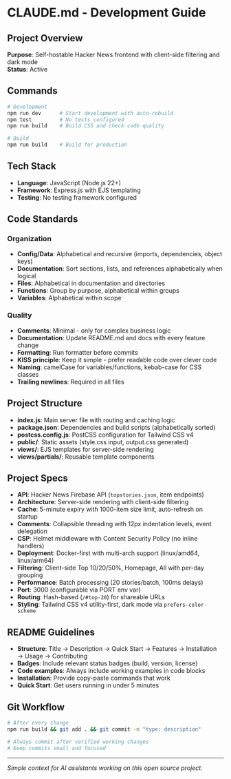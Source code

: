 # CLAUDE.md - Development Guide

## Project Overview
**Purpose**: Self-hostable Hacker News frontend with client-side filtering and dark mode  
**Status**: Active

## Commands
```bash
# Development
npm run dev      # Start development with auto-rebuild
npm test         # No tests configured
npm run build    # Build CSS and check code quality

# Build
npm run build    # Build for production
```

## Tech Stack
- **Language**: JavaScript (Node.js 22+)
- **Framework**: Express.js with EJS templating
- **Testing**: No testing framework configured

## Code Standards

### Organization
- **Config/Data**: Alphabetical and recursive (imports, dependencies, object keys)
- **Documentation**: Sort sections, lists, and references alphabetically when logical
- **Files**: Alphabetical in documentation and directories
- **Functions**: Group by purpose, alphabetical within groups
- **Variables**: Alphabetical within scope

### Quality
- **Comments**: Minimal - only for complex business logic
- **Documentation**: Update README.md and docs with every feature change
- **Formatting**: Run formatter before commits
- **KISS principle**: Keep it simple - prefer readable code over clever code
- **Naming**: camelCase for variables/functions, kebab-case for CSS classes
- **Trailing newlines**: Required in all files

## Project Structure
- **index.js**: Main server file with routing and caching logic
- **package.json**: Dependencies and build scripts (alphabetically sorted)
- **postcss.config.js**: PostCSS configuration for Tailwind CSS v4
- **public/**: Static assets (style.css input, output.css generated)
- **views/**: EJS templates for server-side rendering
- **views/partials/**: Reusable template components

## Project Specs
- **API**: Hacker News Firebase API (`topstories.json`, item endpoints)
- **Architecture**: Server-side rendering with client-side filtering
- **Cache**: 5-minute expiry with 1000-item size limit, auto-refresh on startup
- **Comments**: Collapsible threading with 12px indentation levels, event delegation
- **CSP**: Helmet middleware with Content Security Policy (no inline handlers)
- **Deployment**: Docker-first with multi-arch support (linux/amd64, linux/arm64)
- **Filtering**: Client-side Top 10/20/50%, Homepage, All with per-day grouping
- **Performance**: Batch processing (20 stories/batch, 100ms delays)
- **Port**: 3000 (configurable via PORT env var)
- **Routing**: Hash-based (`/#top-20`) for shareable URLs
- **Styling**: Tailwind CSS v4 utility-first, dark mode via `prefers-color-scheme`

## README Guidelines
- **Structure**: Title → Description → Quick Start → Features → Installation → Usage → Contributing
- **Badges**: Include relevant status badges (build, version, license)
- **Code examples**: Always include working examples in code blocks
- **Installation**: Provide copy-paste commands that work
- **Quick Start**: Get users running in under 5 minutes

## Git Workflow
```bash
# After every change
npm run build && git add . && git commit -m "type: description"

# Always commit after verified working changes
# Keep commits small and focused
```

---

*Simple context for AI assistants working on this open source project.*
